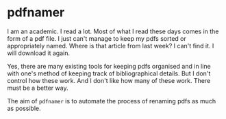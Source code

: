 # pdfnamer 

I am an academic. I read a lot. Most of what I read these days comes in the form of a pdf file. I just can't manage to keep my pdfs sorted or appropriately named. Where is that article from last week? I can't find it. I will download it again.

Yes, there are many existing tools for keeping pdfs organised and in line with one's method of keeping track of bibliographical details. But I don't control how these work. And I don't like how many of these work. There must be a better way. 

The aim of `pdfnamer` is to automate the process of renaming pdfs as much as
possible. 


